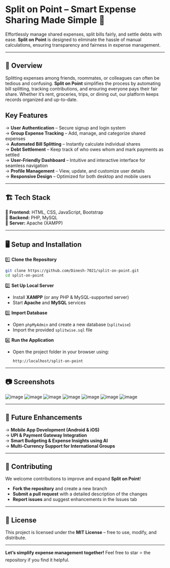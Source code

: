 #  Split on Point – Smart Expense Sharing Made Simple 💸  

Effortlessly manage shared expenses, split bills fairly, and settle debts with ease. **Split on Point** is designed to eliminate the hassle of manual calculations, ensuring transparency and fairness in expense management.  

---

## 📌 Overview  
Splitting expenses among friends, roommates, or colleagues can often be tedious and confusing. **Split on Point** simplifies the process by automating bill splitting, tracking contributions, and ensuring everyone pays their fair share. Whether it’s rent, groceries, trips, or dining out, our platform keeps records organized and up-to-date.  

##  Key Features  
-> **User Authentication** – Secure signup and login system  
-> **Group Expense Tracking** – Add, manage, and categorize shared expenses  
-> **Automated Bill Splitting** – Instantly calculate individual shares  
-> **Debt Settlement** – Keep track of who owes whom and mark payments as settled  
-> **User-Friendly Dashboard** – Intuitive and interactive interface for seamless navigation  
-> **Profile Management** – View, update, and customize user details  
-> **Responsive Design** – Optimized for both desktop and mobile users  

---

## 🏗 Tech Stack  
🔹 **Frontend:** HTML, CSS, JavaScript, Bootstrap  
🔹 **Backend:** PHP, MySQL  
🔹 **Server:** Apache (XAMPP)  

---


## 🖥️ Setup and Installation  

1️⃣ **Clone the Repository**  
   ```sh
   git clone https://github.com/Dinesh-7021/split-on-point.git
   cd split-on-point
   ```

2️⃣ **Set Up Local Server**  
   - Install **XAMPP** (or any PHP & MySQL-supported server)  
   - Start **Apache** and **MySQL** services  

3️⃣ **Import Database**  
   - Open `phpMyAdmin` and create a new database (`splitwise`)  
   - Import the provided `splitwise.sql` file  

4️⃣ **Run the Application**  
   - Open the project folder in your browser using:  
     ```
     http://localhost/split-on-point
     ```  

---

## 📷 Screenshots  
![image](https://github.com/user-attachments/assets/c390074e-8f9f-4085-b93e-2b55fb4a437b)
![image](https://github.com/user-attachments/assets/73d78bdf-9945-4856-8243-c1378fa570a1)
![image](https://github.com/user-attachments/assets/16063df7-f484-472e-bd6a-7da2c036ffeb)
![image](https://github.com/user-attachments/assets/926db697-5453-462a-8665-38c8d101d83e)
![image](https://github.com/user-attachments/assets/592b3247-19a8-47a4-82a2-71cc4fbf6212)
![image](https://github.com/user-attachments/assets/3584d93e-8449-4083-836b-dc8e34c7196a)
![image](https://github.com/user-attachments/assets/e3de3940-2124-42a7-9a6a-0d737a0f5973)


 

---

## 🔮 Future Enhancements  
-> **Mobile App Development (Android & iOS)**  
-> **UPI & Payment Gateway Integration**  
-> **Smart Budgeting & Expense Insights using AI**  
-> **Multi-Currency Support for International Groups**  

---

## 🤝 Contributing  
We welcome contributions to improve and expand **Split on Point**!  
- **Fork the repository** and create a new branch  
- **Submit a pull request** with a detailed description of the changes  
- **Report issues** and suggest enhancements in the Issues tab  

---

## 📜 License  
This project is licensed under the **MIT License** – free to use, modify, and distribute.  

---

 **Let’s simplify expense management together!** Feel free to star ⭐ the repository if you find it helpful.  
